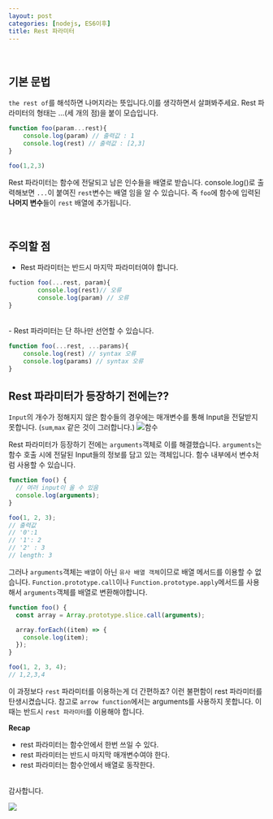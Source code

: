 ```yaml
---
layout: post
categories: [nodejs, ES6이후]
title: Rest 파라미터
---
```


<br/>

## 기본 문법

`the rest of`를 해석하면 나머지라는 뜻입니다.이를 생각하면서 살펴봐주세요. Rest 파라미터의 형태는 ...(세 개의 점)을 붙이 모습입니다.

```javascript
function foo(param...rest){
    console.log(param) // 출력값 : 1
	console.log(rest) // 출력값 : [2,3]
}

foo(1,2,3)
```

Rest 파라미터는 함수에 전달되고 남은 인수들을 배열로 받습니다. console.log()로 출력해보면 `...`이 붙여진 `rest`변수는 배열 임을 알 수 있습니다. 즉 `foo`에 함수에 입력된 **나머지 변수**들이 `rest` 배열에 추가됩니다.

<br/>

## 주의할 점

- Rest 파라미터는 반드시 마지막 파라미터여야 합니다.

```javascript
fuction foo(...rest, param){
		console.log(rest)// 오류
		console.log(param) // 오류
}
```

<br/>
- Rest 파라미터는 단 하나만 선언할 수 있습니다.
  <br/>

```javascript
function foo(...rest, ...params){
    console.log(rest) // syntax 오류
    console.log(params) // syntax 오류
}
```

## Rest 파라미터가 등장하기 전에는??

`Input`의 개수가 정해지지 않은 함수들의 경우에는 매개변수를 통해 Input을 전달받지 못합니다. (`sum`,`max` 같은 것이 그러합니다.)
![함수](https://upload.wikimedia.org/wikipedia/commons/3/3b/Function_machine2.svg)

Rest 파라미터가 등장하기 전에는 `arguments`객체로 이를 해결했습니다. `arguments`는 함수 호출 시에 전달된 Input들의 정보를 담고 있는 객체입니다. 함수 내부에서 변수처럼 사용할 수 있습니다.

```javascript
function foo() {
  // 여러 input이 올 수 있음
  console.log(arguments);
}

foo(1, 2, 3);
// 출력값
// '0':1
// '1': 2
// '2' : 3
// length: 3
```

그러나 `arguments`객체는 `배열`이 아닌 `유사 배열 객체`이므로 배열 메서드를 이용할 수 없습니다. `Function.prototype.call`이나 `Function.prototype.apply`메서드를 사용해서 `arguments`객체를 배열로 변환해야합니다.

```javascript
function foo() {
  const array = Array.prototype.slice.call(arguments);

  array.forEach((item) => {
    console.log(item);
  });
}

foo(1, 2, 3, 4);
// 1,2,3,4
```

이 과정보다 `rest` 파라미터를 이용하는게 더 간편하죠? 이런 불편함이 rest 파라미터를 탄생시켰습니다. 참고로 `arrow function`에서는 arguments를 사용하지 못합니다. 이때는 반드시 `rest 파라미터`를 이용해야 합니다.

**Recap**

- rest 파라미터는 함수안에서 한번 쓰일 수 있다.
- rest 파라미터는 반드시 마지막 매개변수여야 한다.
- rest 파라미터는 함수안에서 배열로 동작한다.
  <br/> <br/>

 <p class="text-center text-pink-300 text-2xl font-bold">감사합니다.</p>

![](https://media.giphy.com/media/SHXje0JzTxo1PFDlVm/giphy.gif)
